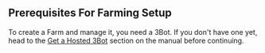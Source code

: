 ## Prerequisites For Farming Setup

To create a Farm and manage it, you need a 3Bot. If you don't have one yet, head to the [Get a Hosted 3Bot](sdk:3bot_deployer) section on the manual before continuing.
